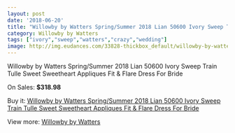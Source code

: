 ```yaml
---
layout: post
date: '2018-06-20'
title: "Willowby by Watters Spring/Summer 2018 Lian 50600 Ivory Sweep Train Tulle Sweet Sweetheart Appliques Fit & Flare Dress For Bride"
category: Willowby by Watters
tags: ["ivory","sweep","watters","crazy","wedding"]
image: http://img.eudances.com/33828-thickbox_default/willowby-by-watters-spring-summer-2018-lian-50600-ivory-sweep-train-tulle-sweet-sweetheart-appliques-fit-flare-dress-for-bride.jpg
---
```

Willowby by Watters Spring/Summer 2018 Lian 50600 Ivory Sweep Train Tulle Sweet Sweetheart Appliques Fit & Flare Dress For Bride

On Sales: **$318.98**
<a href="https://www.eudances.com/en/willowby-by-watters/10301-willowby-by-watters-spring-summer-2018-lian-50600-ivory-sweep-train-tulle-sweet-sweetheart-appliques-fit-flare-dress-for-bride.html"><amp-img layout="responsive" width="600" height="600" src="//img.eudances.com/33828-thickbox_default/willowby-by-watters-spring-summer-2018-lian-50600-ivory-sweep-train-tulle-sweet-sweetheart-appliques-fit-flare-dress-for-bride.jpg" alt="Willowby by Watters Spring/Summer 2018 Lian 50600 Ivory Sweep Train Tulle Sweet Sweetheart Appliques Fit & Flare Dress For Bride 0" /></a>
<a href="https://www.eudances.com/en/willowby-by-watters/10301-willowby-by-watters-spring-summer-2018-lian-50600-ivory-sweep-train-tulle-sweet-sweetheart-appliques-fit-flare-dress-for-bride.html"><amp-img layout="responsive" width="600" height="600" src="//img.eudances.com/33831-thickbox_default/willowby-by-watters-spring-summer-2018-lian-50600-ivory-sweep-train-tulle-sweet-sweetheart-appliques-fit-flare-dress-for-bride.jpg" alt="Willowby by Watters Spring/Summer 2018 Lian 50600 Ivory Sweep Train Tulle Sweet Sweetheart Appliques Fit & Flare Dress For Bride 1" /></a>
<a href="https://www.eudances.com/en/willowby-by-watters/10301-willowby-by-watters-spring-summer-2018-lian-50600-ivory-sweep-train-tulle-sweet-sweetheart-appliques-fit-flare-dress-for-bride.html"><amp-img layout="responsive" width="600" height="600" src="//img.eudances.com/33830-thickbox_default/willowby-by-watters-spring-summer-2018-lian-50600-ivory-sweep-train-tulle-sweet-sweetheart-appliques-fit-flare-dress-for-bride.jpg" alt="Willowby by Watters Spring/Summer 2018 Lian 50600 Ivory Sweep Train Tulle Sweet Sweetheart Appliques Fit & Flare Dress For Bride 2" /></a>
<a href="https://www.eudances.com/en/willowby-by-watters/10301-willowby-by-watters-spring-summer-2018-lian-50600-ivory-sweep-train-tulle-sweet-sweetheart-appliques-fit-flare-dress-for-bride.html"><amp-img layout="responsive" width="600" height="600" src="//img.eudances.com/33829-thickbox_default/willowby-by-watters-spring-summer-2018-lian-50600-ivory-sweep-train-tulle-sweet-sweetheart-appliques-fit-flare-dress-for-bride.jpg" alt="Willowby by Watters Spring/Summer 2018 Lian 50600 Ivory Sweep Train Tulle Sweet Sweetheart Appliques Fit & Flare Dress For Bride 3" /></a>

Buy it: [Willowby by Watters Spring/Summer 2018 Lian 50600 Ivory Sweep Train Tulle Sweet Sweetheart Appliques Fit & Flare Dress For Bride](https://www.eudances.com/en/willowby-by-watters/10301-willowby-by-watters-spring-summer-2018-lian-50600-ivory-sweep-train-tulle-sweet-sweetheart-appliques-fit-flare-dress-for-bride.html "Willowby by Watters Spring/Summer 2018 Lian 50600 Ivory Sweep Train Tulle Sweet Sweetheart Appliques Fit & Flare Dress For Bride")

View more: [Willowby by Watters](https://www.eudances.com/en/48-willowby-by-watters "Willowby by Watters")
